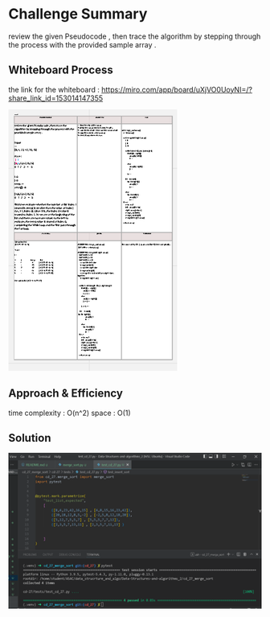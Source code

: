 # Challenge Summary

review the given Pseudocode , then trace the algorithm by stepping through the process with the provided sample array .

## Whiteboard Process
the link for the whiteboard : https://miro.com/app/board/uXjVO0UoyNI=/?share_link_id=153014147355

![](27p.PNG)

## Approach & Efficiency

time complexity : O(n^2)
space : O(1)

## Solution
![](27.PNG)
 